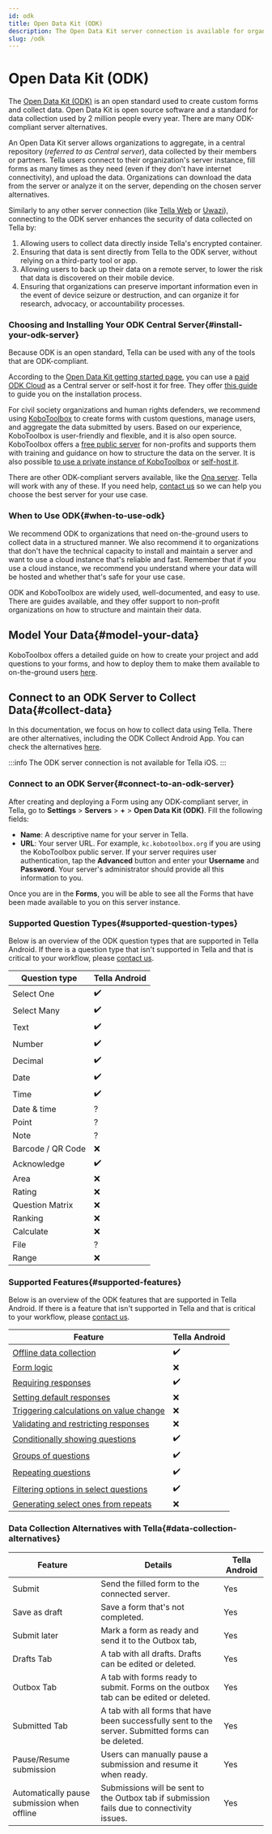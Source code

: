 ```yaml
---
id: odk
title: Open Data Kit (ODK)
description: The Open Data Kit server connection is available for organizations looking to collect structured data using forms.
slug: /odk
---
```


# Open Data Kit (ODK)

The [Open Data Kit (ODK)](https://getodk.org/) is an open standard used to create custom forms and collect data. Open Data Kit is open source software and a standard for data collection used by 2 million people every year. There are many ODK-compliant server alternatives.

An Open Data Kit server allows organizations to aggregate, in a central repository (_referred to as Central server_), data collected by their members or partners. Tella users connect to their organization's server instance, fill forms as many times as they need (even if they don't have internet connectivity), and upload the data. Organizations can download the data from the server or analyze it on the server, depending on the chosen server alternatives.

Similarly to any other server connection (like [Tella Web](/tella-web) or [Uwazi](/uwazi)), connecting to the ODK server enhances the security of data collected on Tella by:

1. Allowing users to collect data directly inside Tella's encrypted container.
2. Ensuring that data is sent directly from Tella to the ODK server, without relying on a third-party tool or app.
3. Allowing users to back up their data on a remote server, to lower the risk that data is discovered on their mobile device.
4. Ensuring that organizations can preserve important information even in the event of device seizure or destruction, and can organize it for research, advocacy, or accountability processes.

### Choosing and Installing Your ODK Central Server{#install-your-odk-server}

Because ODK is an open standard, Tella can be used with any of the tools that are ODK-compliant.

According to the [Open Data Kit getting started page](https://docs.getodk.org/getting-started/), you can use a [paid](https://getodk.org/#pricing) [ODK Cloud](https://getodk.org/#odk-cloud) as a Central server or self-host it for free. They offer [this guide](https://docs.getodk.org/central-install/) to guide you on the installation process.

For civil society organizations and human rights defenders, we recommend using [KoboToolbox](https://www.kobotoolbox.org/) to create forms with custom questions, manage users, and aggregate the data submitted by users. Based on our experience, KoboToolbox is user-friendly and flexible, and it is also open source. KoboToolbox offers a [free public server](https://kf.kobotoolbox.org/accounts/login/) for non-profits and supports them with training and guidance on how to structure the data on the server. It is also possible [to use a private instance of KoboToolbox](https://www.kobotoolbox.org/services/private-servers/) or [self-host it](https://support.kobotoolbox.org/kobo_your_servers.html).

There are other ODK-compliant servers available, like the [Ona server](https://ona.io/home/). Tella will work with any of these. If you need help, [contact us](contact-us) so we can help you choose the best server for your use case.

### When to Use ODK{#when-to-use-odk}

We recommend ODK to organizations that need on-the-ground users to collect data in a structured manner. We also recommend it to organizations that don't have the technical capacity to install and maintain a server and want to use a cloud instance that's reliable and fast. Remember that if you use a cloud instance, we recommend you understand where your data will be hosted and whether that's safe for your use case.

ODK and KoboToolbox are widely used, well-documented, and easy to use. There are guides available, and they offer support to non-profit organizations on how to structure and maintain their data.

## Model Your Data{#model-your-data}

KoboToolbox offers a detailed guide on how to create your project and add questions to your forms, and how to deploy them to make them available to on-the-ground users [here](https://support.kobotoolbox.org/overview_of_creating_a_project.html).

## Connect to an ODK Server to Collect Data{#collect-data}

In this documentation, we focus on how to collect data using Tella. There are other alternatives, including the ODK Collect Android App. You can check the alternatives [here](/faq#how-is-tella-different-from-other-documentation-apps).

:::info
The ODK server connection is not available for Tella iOS.
:::

### Connect to an ODK Server{#connect-to-an-odk-server}
After creating and deploying a Form using any ODK-compliant server, in Tella, go to **Settings** > **Servers** > **+** > **Open Data Kit (ODK)**. Fill the following fields:
- **Name**: A descriptive name for your server in Tella.
- **URL**: Your server URL. For example, `kc.kobotoolbox.org` if you are using the KoboToolbox public server.
If your server requires user authentication, tap the **Advanced** button and enter your **Username** and **Password**. Your server's administrator should provide all this information to you.

Once you are in the **Forms**, you will be able to see all the Forms that have been made available to you on this server instance.

### Supported Question Types{#supported-question-types}
Below is an overview of the ODK question types that are supported in Tella Android. If there is a question type that isn't supported in Tella and that is critical to your workflow, please [contact us](/contact-us).

| **Question type** | **Tella Android** | 
|------|------|
| Select One | ✔️ |
| Select Many | ✔️ |
| Text | ✔️ |
| Number | ✔️ |
| Decimal | ✔️ |
| Date | ✔️ |
| Time | ✔️ |
| Date & time | ? |
| Point | ? |
| Note | ? |
| Barcode / QR Code | ❌ |
| Acknowledge | ✔️ |
| Area | ❌ |
| Rating | ❌ |
| Question Matrix | ❌ |
| Ranking | ❌ |
| Calculate | ❌ |
| File | ? |
| Range | ❌ |

### Supported Features{#supported-features}

Below is an overview of the ODK features that are supported in Tella Android. If there is a feature that isn't supported in Tella and that is critical to your workflow, please [contact us](/contact-us).
    
| **Feature** | **Tella Android** | 
|------|------|
| [Offline data collection](/odk#data-collection-alternatives) | ✔️ |
| [Form logic](https://docs.getodk.org/form-logic/) | ❌ |
| [Requiring responses](https://docs.getodk.org/form-logic/#requiring-responses) | ✔️ |
| [Setting default responses](https://docs.getodk.org/form-logic/#setting-default-responses) | ❌ |
| [Triggering calculations on value change](https://docs.getodk.org/form-logic/#triggering-calculations-on-value-change) | ❌ |
| [Validating and restricting responses](https://docs.getodk.org/form-logic/#validating-and-restricting-responses) | ❌ |
| [Conditionally showing questions](https://docs.getodk.org/form-logic/#conditionally-showing-questions) | ✔️ |
| [Groups of questions](https://docs.getodk.org/form-logic/#groups-of-questions) | ✔️ |
| [Repeating questions](https://docs.getodk.org/form-logic/#repeating-questions) | ✔️ |
| [Filtering options in select questions](https://docs.getodk.org/form-logic/#filtering-options-in-select-questions) | ✔️ |
| [Generating select ones from repeats](https://docs.getodk.org/form-logic/#generating-select-ones-from-repeats) | ❌ |

### Data Collection Alternatives with Tella{#data-collection-alternatives}

| **Feature** | **Details**| **Tella Android** | 
|------|------|------|
| Submit | Send the filled form to the connected server. | Yes |
| Save as draft | Save a form that's not completed.  | Yes |
| Submit later | Mark a form as ready and send it to the Outbox tab,  | Yes |
| Drafts Tab | A tab with all drafts. Drafts can be edited or deleted.  | Yes |
| Outbox Tab | A tab with forms ready to submit. Forms on the outbox tab can be edited or deleted.  | Yes |
| Submitted Tab | A tab with all forms that have been successfully sent to the server. Submitted forms can be deleted.  | Yes |
| Pause/Resume submission | Users can manually pause a submission and resume it when ready.  | Yes |
| Automatically pause submission when offline | Submissions will be sent to the Outbox tab if submission fails due to connectivity issues.  | Yes |
